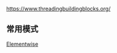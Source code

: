 https://www.threadingbuildingblocks.org/

## 常用模式

[Elementwise ](https://software.intel.com/en-us/node/506114)

